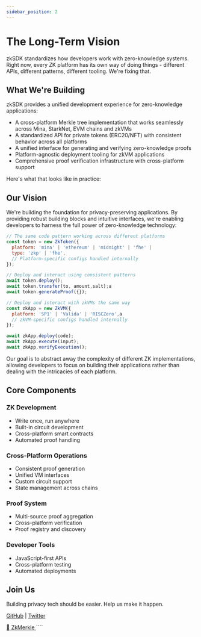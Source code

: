 ```yaml
---
sidebar_position: 2
---
```


# The Long-Term Vision

zkSDK standardizes how developers work with zero-knowledge systems. Right now, every ZK platform has its own way of doing things - different APIs, different patterns, different tooling. We're fixing that.

## What We're Building

zkSDK provides a unified development experience for zero-knowledge applications:

- A cross-platform Merkle tree implementation that works seamlessly across Mina, StarkNet, EVM chains and zkVMs
- A standardized API for private tokens (ERC20/NFT) with consistent behavior across all platforms
- A unified interface for generating and verifying zero-knowledge proofs
- Platform-agnostic deployment tooling for zkVM applications
- Comprehensive proof verification infrastructure with cross-platform support


Here's what that looks like in practice:

## Our Vision

We're building the foundation for privacy-preserving applications. By providing robust building blocks and intuitive interfaces, we're enabling developers to harness the full power of zero-knowledge technology:

````javascript
// The same code pattern working across different platforms
const token = new ZkToken({
  platform: 'mina' | 'ethereum' | 'midnight' | 'fhe' |
  type: 'zkp' | 'fhe',
  // Platform-specific configs handled internally
});

// Deploy and interact using consistent patterns
await token.deploy();
await token.transfer(to, amount,salt);a
await token.generateProof({});

// Deploy and interact with zkVMs the same way
const zkApp = new ZkVM({
  platform: 'SP1' | 'Valida' | 'RISCZero',a
  // zkVM-specific configs handled internally
});

await zkApp.deploy(code);
await zkApp.execute(input);
await zkApp.verifyExecution();
````

Our goal is to abstract away the complexity of different ZK implementations, allowing developers to focus on building their applications rather than dealing with the intricacies of each platform.

## Core Components

### ZK Development
- Write once, run anywhere
- Built-in circuit development
- Cross-platform smart contracts
- Automated proof handling

### Cross-Platform Operations
- Consistent proof generation
- Unified VM interfaces
- Custom circuit support
- State management across chains

### Proof System
- Multi-source proof aggregation
- Cross-platform verification
- Proof registry and discovery

### Developer Tools
- JavaScript-first APIs
- Cross-platform testing
- Automated deployments

## Join Us

Building privacy tech should be easier. Help us make it happen.

[GitHub](https://github.com/zkthings/zksdk) | [Twitter](https://twitter.com/0xsayd)

<a href="/docs/sdk-guides/zkmerkle">
  📄️ ZkMerkle
</a>
````



